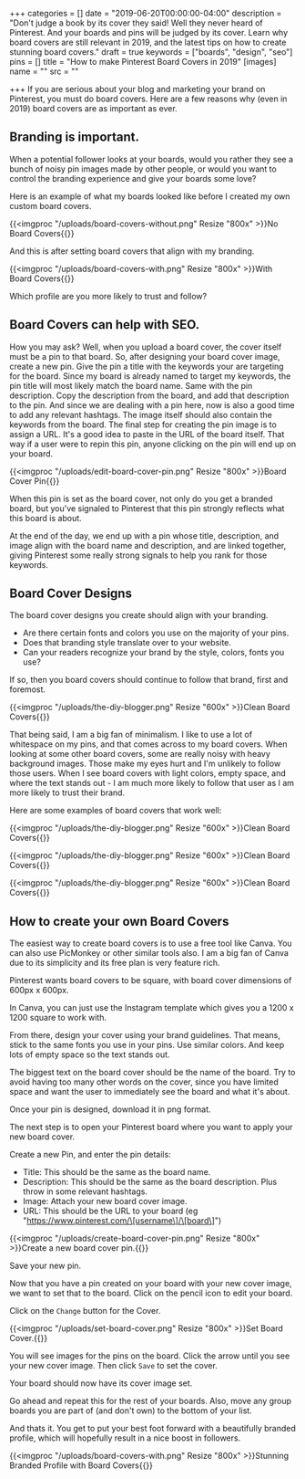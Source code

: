 +++
categories = []
date = "2019-06-20T00:00:00-04:00"
description = "Don't judge a book by its cover they said!  Well they never heard of Pinterest.  And your boards and pins will be judged by its cover.  Learn why board covers are still relevant in 2019, and the latest tips on how to create stunning board covers."
draft = true
keywords = ["boards", "design", "seo"]
pins = []
title = "How to make Pinterest Board Covers in 2019"
[images]
name = ""
src = ""

+++
If you are serious about your blog and marketing your brand on Pinterest, you must do board covers.  Here are a few reasons why (even in 2019) board covers are as important as ever.

## Branding is important.  

When a potential follower looks at your boards, would you rather they see a bunch of noisy pin images made by other people, or would you want to control the branding experience and give your boards some love?

Here is an example of what my boards looked like before I created my own custom board covers.

{{<imgproc "/uploads/board-covers-without.png" Resize "800x" >}}No Board Covers{{</imgproc>}} 

And this is after setting board covers that align with my branding.

{{<imgproc "/uploads/board-covers-with.png" Resize "800x" >}}With Board Covers{{</imgproc>}}

Which profile are you more likely to trust and follow?

## Board Covers can help with SEO.

How you may ask?  Well, when you upload a board cover, the cover itself must be a pin to that board.  So, after designing your board cover image, create a new pin.  Give the pin a title with the keywords your are targeting for the board.  Since my board is already named to target my keywords, the pin title will most likely match the board name.  Same with the pin description.  Copy the description from the board, and add that description to the pin.  And since we are dealing with a pin here, now is also a good time to add any relevant hashtags.  The image itself should also contain the keywords from the board.  The final step for creating the pin image is to assign a URL.  It's a good idea to paste in the URL of the board itself.  That way if a user were to repin this pin, anyone clicking on the pin will end up on your board.

{{<imgproc "/uploads/edit-board-cover-pin.png" Resize "800x" >}}Board Cover Pin{{</imgproc>}} 

When this pin is set as the board cover, not only do you get a branded board, but you've signaled to Pinterest that this pin strongly reflects what this board is about.

At the end of the day, we end up with a pin whose title, description, and image align with the board name and description, and are linked together, giving Pinterest some really strong signals to help you rank for those keywords.

## Board Cover Designs

The board cover designs you create should align with your branding.  

* Are there certain fonts and colors you use on the majority of your pins. 
* Does that branding style translate over to your website.  
* Can your readers recognize your brand by the style, colors, fonts you use?  

If so, then you board covers should continue to follow that brand, first and foremost.

{{<imgproc "/uploads/the-diy-blogger.png" Resize "600x" >}}Clean Board Covers{{</imgproc>}} 

That being said, I am a big fan of minimalism. I like to use a lot of whitespace on my pins, and that comes across to my board covers.  When looking at some other board covers, some are really noisy with heavy background images.   Those make my eyes hurt and I'm unlikely to follow those users.  When I see board covers with light colors, empty space, and where the text stands out - I am much more likely to follow that user as I am more likely to trust their brand.

Here are some examples of board covers that work well:

{{<imgproc "/uploads/the-diy-blogger.png" Resize "600x" >}}Clean Board Covers{{</imgproc>}} 

{{<imgproc "/uploads/the-diy-blogger.png" Resize "600x" >}}Clean Board Covers{{</imgproc>}} 

{{<imgproc "/uploads/the-diy-blogger.png" Resize "600x" >}}Clean Board Covers{{</imgproc>}} 

## How to create your own Board Covers

The easiest way to create board covers is to use a free tool like Canva.  You can also use PicMonkey or other similar tools also.  I am a big fan of Canva due to its simplicity and its free plan is very feature rich.

Pinterest wants board covers to be square, with board cover dimensions of 600px x 600px.

In Canva, you can just use the Instagram template which gives you a 1200 x 1200 square to work with.

From there, design your cover using your brand guidelines.  That means, stick to the same fonts you use in your pins.  Use similar colors. And keep lots of empty space so the text stands out.

The biggest text on the board cover should be the name of the board.  Try to avoid having too many other words on the cover, since you have limited space and want the user to immediately see the board and what it's about.

Once your pin is designed, download it in png format.

The next step is to open your Pinterest board where you want to apply your new board cover.  

Create a new Pin, and enter the pin details:

* Title: This should be the same as the board name.
* Description: This should be the same as the board description.  Plus throw in some relevant hashtags.
* Image: Attach your new board cover image.
* URL: This should be the URL to your board (eg "https://www.pinterest.com/\[username\]/\[board\]")

{{<imgproc "/uploads/create-board-cover-pin.png" Resize "800x" >}}Create a new board cover pin.{{</imgproc>}} 

Save your new pin.  

Now that you have a pin created on your board with your new cover image, we want to set that to the board.  Click on the pencil icon to edit your board.

Click on the `Change` button for the Cover.

{{<imgproc "/uploads/set-board-cover.png" Resize "800x" >}}Set Board Cover.{{</imgproc>}} 

You will see images for the pins on the board. Click the arrow until you see your new cover image.  Then click `Save` to set the cover.

Your board should now have its cover image set.  

Go ahead and repeat this for the rest of your boards.  Also, move any group boards you are part of (and don't own) to the bottom of your list.

And thats it.  You get to put your best foot forward with a beautifully branded profile, which will hopefully result in a nice boost in followers.

{{<imgproc "/uploads/board-covers-with.png" Resize "800x" >}}Stunning Branded Profile with Board Covers{{</imgproc>}}